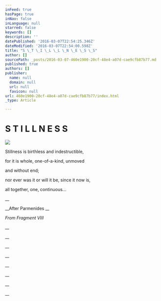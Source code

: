 ```yaml
---
inFeed: true
hasPage: true
inNav: false
inLanguage: null
starred: false
keywords: []
description: ''
datePublished: '2016-03-07T22:54:25.346Z'
dateModified: '2016-03-07T22:54:00.598Z'
title: "S \_T \_I \_L \_L \_N \_E \_S \_S"
author: []
sourcePath: _posts/2016-03-07-460e1900-20cf-48e4-a07d-cae9cfb87b77.md
published: true
authors: []
publisher:
  name: null
  domain: null
  url: null
  favicon: null
url: 460e1900-20cf-48e4-a07d-cae9cfb87b77/index.html
_type: Article

---
```

# S  T  I  L  L  N  E  S  S
![](https://the-grid-user-content.s3-us-west-2.amazonaws.com/ff14d849-bed4-4249-a3a9-edd566d34f69.jpg)

Stillness is birthless and indestructible,

for it is whole, one-of-a-kind, unmoved

and without end;

nor ever was it or will it be, since it now is,

all together, one, continuous...

__

__After Parmenides      __

_From Fragment VIII_

__

__

__

__

__

__

__

__